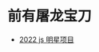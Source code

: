 <!--
 * @Desc:
 * @Author: 曾茹菁
 * @Date: 2022-08-02 16:04:23
 * @LastEditors: 曾茹菁
 * @LastEditTime: 2022-08-05 17:34:48
-->

# 前有屠龙宝刀

<script setup lang="ts">
import sidebar from "./sidebar.ts"
</script>

- [2022 js 明星项目](https://risingstars.js.org/2022/zh)

<nav-ul :list="sidebar"></nav-ul>
